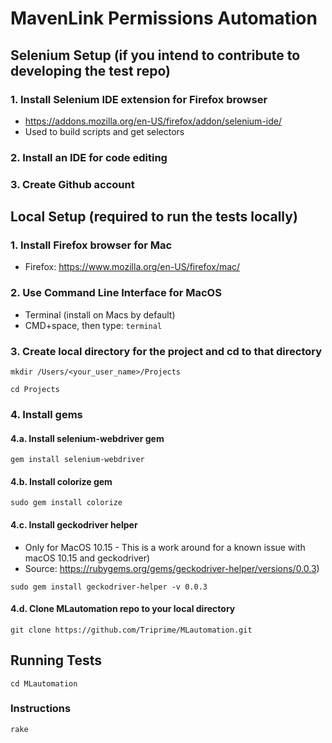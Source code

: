 # MavenLink Permissions Automation

## Selenium Setup (if you intend to contribute to developing the test repo)
### 1. Install Selenium IDE extension for Firefox browser
- https://addons.mozilla.org/en-US/firefox/addon/selenium-ide/
- Used to build scripts and get selectors

### 2. Install an IDE for code editing

### 3. Create Github account

## Local Setup (required to run the tests locally)
### 1. Install Firefox browser for Mac
- Firefox: https://www.mozilla.org/en-US/firefox/mac/

### 2. Use Command Line Interface for MacOS
- Terminal (install on Macs by default)
- CMD+space, then type: `terminal`

### 3. Create local directory for the project and cd to that directory
 `mkdir /Users/<your_user_name>/Projects`

  `cd Projects`

### 4. Install gems
#### 4.a.  Install selenium-webdriver gem
  `gem install selenium-webdriver`
#### 4.b.  Install colorize gem
  `sudo gem install colorize`
#### 4.c.  Install geckodriver helper 
- Only for MacOS 10.15 - This is a work around for a known issue with macOS 10.15 and geckodriver)
- Source: https://rubygems.org/gems/geckodriver-helper/versions/0.0.3)
  
`sudo gem install geckodriver-helper -v 0.0.3`
#### 4.d.  Clone MLautomation repo to your local directory
  `git clone https://github.com/Triprime/MLautomation.git`
  

## Running Tests
`cd MLautomation`

### Instructions
`rake`
